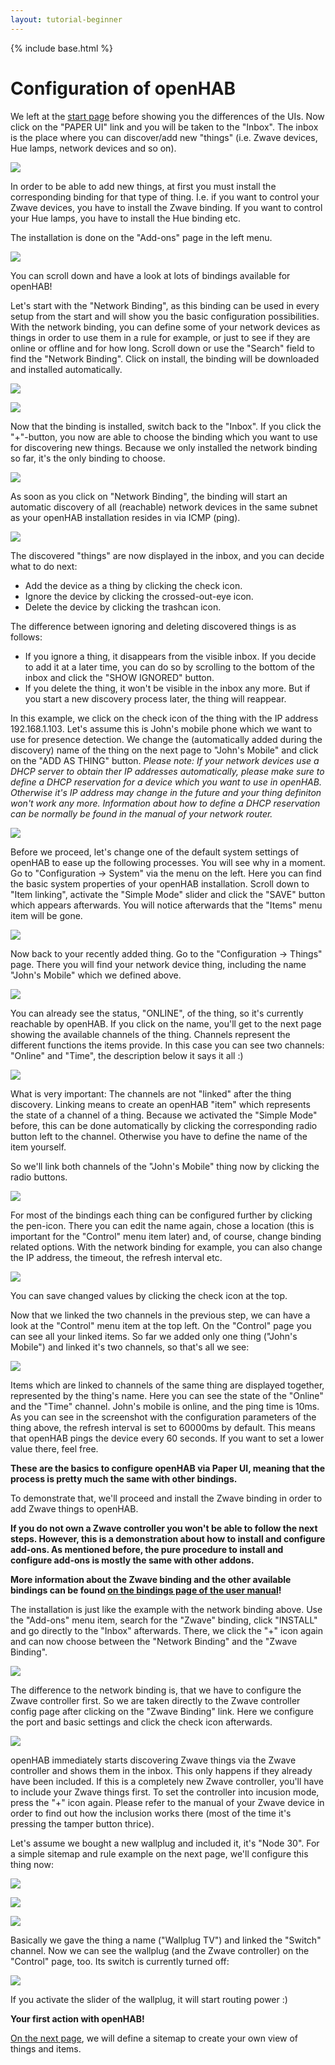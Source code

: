 ```yaml
---
layout: tutorial-beginner
---
```


{% include base.html %}

# Configuration of openHAB

We left at the [start page]({{base}}/tutorials/beginner/1sttimesetup.html) before showing you the differences of the UIs.
Now click on the "PAPER UI" link and you will be taken to the "Inbox".
The inbox is the place where you can discover/add new "things" (i.e. Zwave devices, Hue lamps, network devices and so on).

![](images/picture_04.jpg)

In order to be able to add new things, at first you must install the corresponding binding for that type of thing.
I.e. if you want to control your Zwave devices, you have to install the Zwave binding.
If you want to control your Hue lamps, you have to install the Hue binding etc.

The installation is done on the "Add-ons" page in the left menu.

![](images/picture_05.jpg)

You can scroll down and have a look at lots of bindings available for openHAB!

Let's start with the "Network Binding", as this binding can be used in every setup from the start and will show you the basic configuration possibilities.
With the network binding, you can define some of your network devices as things in order to use them in a rule for example, or just to see if they are online or offline and for how long.
Scroll down or use the "Search" field to find the "Network Binding".
Click on install, the binding will be downloaded and installed automatically.

![](images/picture_06.jpg)

![](images/picture_07.jpg)

Now that the binding is installed, switch back to the "Inbox".
If you click the "+"-button, you now are able to choose the binding which you want to use for discovering new things.
Because we only installed the network binding so far, it's the only binding to choose.

![](images/picture_08.jpg)

As soon as you click on "Network Binding", the binding will start an automatic discovery of all (reachable) network devices in the same subnet as your openHAB installation resides in via ICMP (ping).

![](images/picture_09.jpg)

The discovered "things" are now displayed in the inbox, and you can decide what to do next:

- Add the device as a thing by clicking the check icon.
- Ignore the device by clicking the crossed-out-eye icon.
- Delete the device by clicking the trashcan icon.

The difference between ignoring and deleting discovered things is as follows:

- If you ignore a thing, it disappears from the visible inbox.
If you decide to add it at a later time, you can do so by scrolling to the bottom of the inbox and click the "SHOW IGNORED" button.
- If you delete the thing, it won't be visible in the inbox any more.
But if you start a new discovery process later, the thing will reappear.

In this example, we click on the check icon of the thing with the IP address 192.168.1.103.
Let's assume this is John's mobile phone which we want to use for presence detection.
We change the (automatically added during the discovery) name of the thing on the next page to "John's Mobile" and click on the "ADD AS THING" button.
*Please note: If your network devices use a DHCP server to obtain ther IP addresses automatically, please make sure to define a DHCP reservation for a device which you want to use in openHAB.
Otherwise it's IP address may change in the future and your thing definiton won't work any more.
Information about how to define a DHCP reservation can be normally be found in the manual of your network router.*

![](images/picture_10.jpg)

Before we proceed, let's change one of the default system settings of openHAB to ease up the following processes.
You will see why in a moment.
Go to "Configuration -> System" via the menu on the left.
Here you can find the basic system properties of your openHAB installation.
Scroll down to "Item linking", activate the "Simple Mode" slider and click the "SAVE" button which appears afterwards.
You will notice afterwards that the "Items" menu item will be gone.

![](images/picture_11.jpg)

Now back to your recently added thing.
Go to the "Configuration -> Things" page.
There you will find your network device thing, including the name "John's Mobile" which we defined above.

![](images/picture_12.jpg)

You can already see the status, "ONLINE", of the thing, so it's currently reachable by openHAB.
If you click on the name, you'll get to the next page showing the available channels of the thing.
Channels represent the different functions the items provide.
In this case you can see two channels: "Online" and "Time", the description below it says it all :)

![](images/picture_13.jpg)

What is very important: The channels are not "linked" after the thing discovery.
Linking means to create an openHAB "item" which represents the state of a channel of a thing.
Because we activated the "Simple Mode" before, this can be done automatically by clicking the corresponding radio button left to the channel.
Otherwise you have to define the name of the item yourself.

So we'll link both channels of the "John's Mobile" thing now by clicking the radio buttons.

![](images/picture_14.jpg)

For most of the bindings each thing can be configured further by clicking the pen-icon.
There you can edit the name again, chose a location (this is important for the "Control" menu item later) and, of course, change binding related options.
With the network binding for example, you can also change the IP address, the timeout, the refresh interval etc.

![](images/picture_15.jpg)

You can save changed values by clicking the check icon at the top.

Now that we linked the two channels in the previous step, we can have a look at the "Control" menu item at the top left.
On the "Control" page you can see all your linked items.
So far we added only one thing ("John's Mobile") and linked it's two channels, so that's all we see:

![](images/picture_16.jpg)

Items which are linked to channels of the same thing are displayed together, represented by the thing's name.
Here you can see the state of the "Online" and the "Time" channel.
John's mobile is online, and the ping time is 10ms.
As you can see in the screenshot with the configuration parameters of the thing above, the refresh interval is set to 60000ms by default.
This means that openHAB pings the device every 60 seconds.
If you want to set a lower value there, feel free.

**These are the basics to configure openHAB via Paper UI, meaning that the process is pretty much the same with other bindings.**

To demonstrate that, we'll proceed and install the Zwave binding in order to add Zwave things to openHAB.

**If you do not own a Zwave controller you won't be able to follow the next steps.
However, this is a demonstration about how to install and configure add-ons.
As mentioned before, the pure procedure to install and configure add-ons is mostly the same with other addons.**

**More information about the Zwave binding and the other available bindings can be found [on the bindings page of the user manual](/addons/#bindings)!**

The installation is just like the example with the network binding above.
Use the "Add-ons" menu item, search for the "Zwave" binding, click "INSTALL" and go directly to the "Inbox" afterwards.
There, we click the "+" icon again and can now choose between the "Network Binding" and the "Zwave Binding".

![](images/picture_17.jpg)

The difference to the network binding is, that we have to configure the Zwave controller first.
So we are taken directly to the Zwave controller config page after clicking on the "Zwave Binding" link.
Here we configure the port and basic settings and click the check icon afterwards.

![](images/picture_18.jpg)

openHAB immediately starts discovering Zwave things via the Zwave controller and shows them in the inbox.
This only happens if they already have been included.
If this is a completely new Zwave controller, you'll have to include your Zwave things first.
To set the controller into incusion mode, press the "+" icon again.
Please refer to the manual of your Zwave device in order to find out how the inclusion works there (most of the time it's pressing the tamper button thrice).

Let's assume we bought a new wallplug and included it, it's "Node 30".
For a simple sitemap and rule example on the next page, we'll configure this thing now:

![](images/picture_19.jpg)

![](images/picture_20.jpg)

![](images/picture_21.jpg)

Basically we gave the thing a name ("Wallplug TV") and linked the "Switch" channel.
Now we can see the wallplug (and the Zwave controller) on the "Control" page, too.
Its switch is currently turned off:

![](images/picture_22.jpg)

If you activate the slider of the wallplug, it will start routing power :)

**Your first action with openHAB!**

[On the next page]({{base}}/tutorials/beginner/sitemap.html), we will define a sitemap to create your own view of things and items.

